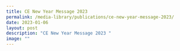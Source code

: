 ```yaml
---
title: CE New Year Message 2023
permalink: /media-library/publications/ce-new-year-message-2023/
date: 2023-01-06
layout: post
description: "CE New Year Message 2023 "
image: ""
---
```

